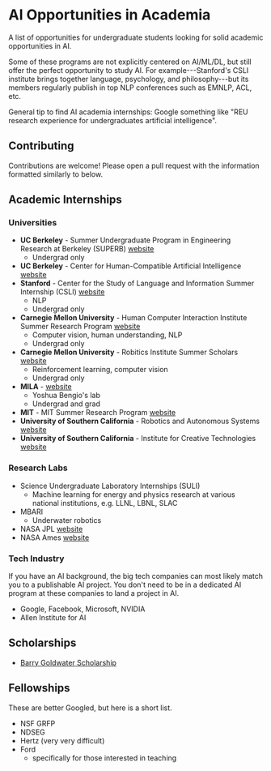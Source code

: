 # AI Opportunities in Academia
A list of opportunities for undergraduate students looking for solid academic opportunities in AI.

Some of these programs are not explicitly centered on AI/ML/DL, but still offer the perfect opportunity to study AI. For example---Stanford's CSLI institute brings together language, psychology, and philosophy---but its members regularly publish in top NLP conferences such as EMNLP, ACL, etc.

General tip to find AI academia internships: Google something like "REU research experience for undergraduates artificial intelligence".

## Contributing
Contributions are welcome! Please open a pull request with the information formatted similarly to below.

## Academic Internships

### Universities
- **UC Berkeley** - Summer Undergraduate Program in Engineering Research at Berkeley (SUPERB) [website](https://eecs.berkeley.edu/resources/undergrads/research/superb)
  - Undergrad only
- **UC Berkeley** - Center for Human-Compatible Artificial Intelligence [website](https://humancompatible.ai/jobs)
- **Stanford** - Center for the Study of Language and Information Summer Internship (CSLI) [website](https://www-csli.stanford.edu/csli-summer-internship-program)
  - NLP
  - Undergrad only
- **Carnegie Mellon University** - Human Computer Interaction Institute Summer Research Program [website](https://hcii.cmu.edu/summer-research-program)
  - Computer vision, human understanding, NLP
  - Undergrad only
- **Carnegie Mellon University** - Robitics Institute Summer Scholars [website](https://riss.ri.cmu.edu/)
  - Reinforcement learning, computer vision
  - Undergrad only
- **MILA** - [website](https://mila.quebec/en/admission-process-for-interns/)
  - Yoshua Bengio's lab
  - Undergrad and grad
- **MIT** - MIT Summer Research Program [website](https://oge.mit.edu/graddiversity/msrp/)
- **University of Southern California** - Robotics and Autonomous Systems [website](https://www.cs.usc.edu/reu/)
- **University of Southern California** - Institute for Creative Technologies [website](https://ict.usc.edu/internships/)

### Research Labs
- Science Undergraduate Laboratory Internships (SULI)
  - Machine learning for energy and physics research at various national institutions, e.g. LLNL, LBNL, SLAC
- MBARI
  - Underwater robotics
- NASA JPL [website](https://www.jpl.nasa.gov/edu/intern/apply/)
- NASA Ames [website](https://intern.nasa.gov/)

### Tech Industry
If you have an AI background, the big tech companies can most likely match you to a publishable AI project. You don't need to be in a dedicated AI program at these companies to land a project in AI.
- Google, Facebook, Microsoft, NVIDIA
- Allen Institute for AI

## Scholarships
- [Barry Goldwater Scholarship](https://goldwater.scholarsapply.org/)

## Fellowships
These are better Googled, but here is a short list.
- NSF GRFP
- NDSEG
- Hertz (very very difficult)
- Ford
    - specifically for those interested in teaching
